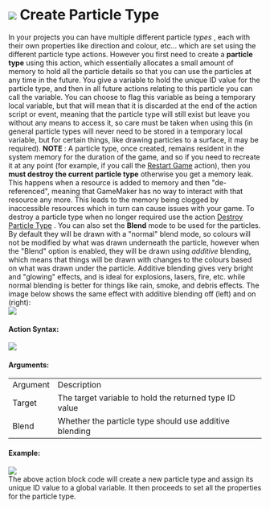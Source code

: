#  ![](https://gms.magecorn.com/Manual/assets/Images/Scripting_Reference/Drag_And_Drop/Reference/Particles/i_Particles_Create_Particle_Type.png) Create Particle Type

In your projects you can have multiple different particle *types* , each
with their own properties like direction and colour, etc... which are
set using the different particle type actions. However you first need to
create a **particle type** using this action, which essentially
allocates a small amount of memory to hold all the particle details so
that you can use the particles at any time in the future. You give a
variable to hold the unique ID value for the particle type, and then in
all future actions relating to this particle you can call the variable.
You can choose to flag this variable as being a temporary local
variable, but that will mean that it is discarded at the end of the
action script or event, meaning that the particle type will still exist
but leave you without any means to access it, so care must be taken when
using this (in general particle types will never need to be stored in a
temporary local variable, but for certain things, like drawing particles
to a surface, it may be required). **NOTE** : A particle type, once
created, remains resident in the system memory for the duration of the
game, and so if you need to recreate it at any point (for example, if
you call the [Restart Game](../Game/Restart_Game) action), then you
**must destroy the current particle type** otherwise you get a memory
leak. This happens when a resource is added to memory and then
"de-referenced", meaning that GameMaker has no way to interact with that
resource any more. This leads to the memory being clogged by
inaccessible resources which in turn can cause issues with your game. To
destroy a particle type when no longer required use the action [Destroy
Particle Type](Destroy_Particle_Type) . You can also set the
**Blend** mode to be used for the particles. By default they will be
drawn with a "normal" blend mode, so colours will not be modified by
what was drawn underneath the particle, however when the "Blend" option
is enabled, they will be drawn using *additive* blending, which means
that things will be drawn with changes to the colours based on what was
drawn under the particle. Additive blending gives very bright and
"glowing" effects, and is ideal for explosions, lasers, fire, etc. while
normal blending is better for things like rain, smoke, and debris
effects. The image below shows the same effect with additive blending
off (left) and on (right):  
![](https://gms.magecorn.com/Manual/assets/Images/Scripting_Reference/Drag_And_Drop/Reference/Particles/Particle_Blending.gif)  

#### Action Syntax:

  
![](https://gms.magecorn.com/Manual/assets/Images/Scripting_Reference/Drag_And_Drop/Reference/Particles/a_Particles_Create_Particle_Type.png)  

#### Arguments:

|          |                                                        |
|----------|--------------------------------------------------------|
| Argument | Description                                            |
| Target   | The target variable to hold the returned type ID value |
| Blend    | Whether the particle type should use additive blending |

#### Example:

  
![](https://gms.magecorn.com/Manual/assets/Images/Scripting_Reference/Drag_And_Drop/Reference/Particles/e_Particles_Create_Particle_Type.png)  
The above action block code will create a new particle type and assign
its unique ID value to a global variable. It then proceeds to set all
the properties for the particle type.
